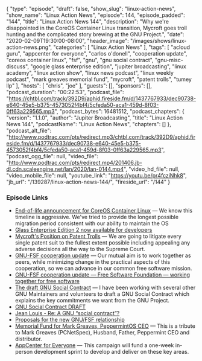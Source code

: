 {
  "type": "episode",
  "draft": false,
  "show_slug": "linux-action-news",
  "show_name": "Linux Action News",
  "episode": 144,
  "episode_padded": "144",
  "title": "Linux Action News 144",
  "description": "Why we're disappointed in the CoreOS Container Linux transition, Mycroft goes troll hunting and the complicated story brewing at the GNU Project.",
  "date": "2020-02-09T19:30:00-08:00",
  "header_image": "/images/shows/linux-action-news.png",
  "categories": [
    "Linux Action News"
  ],
  "tags": [
    "acloud guru",
    "appcenter for everyone",
    "carlos o'donell",
    "cooperation update",
    "coreos container linux",
    "fsf",
    "gnu",
    "gnu social contract",
    "gnu-misc-discuss",
    "google glass enterprise edition",
    "jupiter broadcasting",
    "linux academy",
    "linux action show",
    "linux news podcast",
    "linux weekly podcast",
    "mark greaves memorial fund",
    "mycroft",
    "patent trolls",
    "tumey llp"
  ],
  "hosts": [
    "chris",
    "joe"
  ],
  "guests": [],
  "sponsors": [],
  "podcast_duration": "00:22:53",
  "podcast_file": "https://chtbl.com/track/392D9/aphid.fireside.fm/d/1437767933/dec90738-e640-45e5-b375-4573052f4bf4/5cfeda50-aca1-459d-8f03-0ff63a229565.mp3",
  "podcast_bytes": 16481512,
  "podcast_chapters": {
    "version": "1.1.0",
    "author": "Jupiter Broadcasting",
    "title": "Linux Action News 144",
    "podcastName": "Linux Action News",
    "chapters": []
  },
  "podcast_alt_file": "http://www.podtrac.com/pts/redirect.mp3/chtbl.com/track/392D9/aphid.fireside.fm/d/1437767933/dec90738-e640-45e5-b375-4573052f4bf4/5cfeda50-aca1-459d-8f03-0ff63a229565.mp3",
  "podcast_ogg_file": null,
  "video_file": "http://www.podtrac.com/pts/redirect.mp4/201406.jb-dl.cdn.scaleengine.net/lan/2020/lan-0144.mp4",
  "video_hd_file": null,
  "video_mobile_file": null,
  "youtube_link": "https://youtu.be/pr4fcziNhk8",
  "jb_url": "/139287/linux-action-news-144/",
  "fireside_url": "/144"
}


### Episode Links

  * [End-of-life announcement for CoreOS Container Linux](https://coreos.com/os/eol/ "End-of-life announcement for CoreOS Container Linux") — We know this timeline is aggressive. We've tried to provide the longest possible migration period consistent with our ability to maintain the OS
  * [Glass Enterprise Edition 2 now available for developers](https://developers.googleblog.com/2020/02/glass-enterprise-edition-2-now.html "Glass Enterprise Edition 2 now available for developers")
  * [Mycroft's Position on Patent Trolls](https://mycroft.ai/blog/troll-hunter-mycrofts-position-on-patent-trolls/ "Mycroft's Position on Patent Trolls") — We are going to litigate every single patent suit to the fullest extent possible including appealing any adverse decisions all the way to the Supreme Court.
  * [GNU-FSF cooperation update](https://www.gnu.org/gnu/2020-announcement-1.html "GNU-FSF cooperation update") — Our mutual aim is to work together as peers, while minimizing change in the practical aspects of this cooperation, so we can advance in our common free software mission.
  * [GNU-FSF cooperation update — Free Software Foundation — working together for free software](https://www.fsf.org/news/gnu-fsf-cooperation-update "GNU-FSF cooperation update — Free Software Foundation — working together for free software")
  * [The draft GNU Social Contract](https://sourceware.org/ml/libc-alpha/2020-01/msg00607.html "The draft GNU Social Contract") — I have been working with several other GNU Maintainers and volunteers to draft a GNU Social Contract which explains the key commitments we want from the GNU Project.
  * [GNU Social Contract DRAFT](https://wiki.gnu.tools/gnu:social-contract "GNU Social Contract DRAFT")
  * [Jean Louis - Re: A GNU “social contract”?](https://lists.gnu.org/archive/html/gnu-misc-discuss/2020-01/msg00075.html "Jean Louis - Re: A GNU “social contract”?")
  * [Proposals for the new GNU/FSF relationship](https://gnu.wildebeest.org/blog/mjw/2019/12/27/proposals-for-the-new-gnu-fsf-relationship/ "Proposals for the new GNU/FSF relationship")
  * [Memorial Fund for Mark Greaves, PeppermintOS CEO](https://www.gofundme.com/f/memorial-fund-for-mark-greaves-peppermintos-ceo "Memorial Fund for Mark Greaves, PeppermintOS CEO") — This is a tribute to Mark Greaves (PCNetSpec), Husband, Father, Peppermint CEO and distributor.
  * [AppCenter for Everyone](https://www.indiegogo.com/projects/appcenter-for-everyone/x/1916634#/ "AppCenter for Everyone") — This campaign will fund a one-week in-person development sprint to develop and deliver on these key areas.


